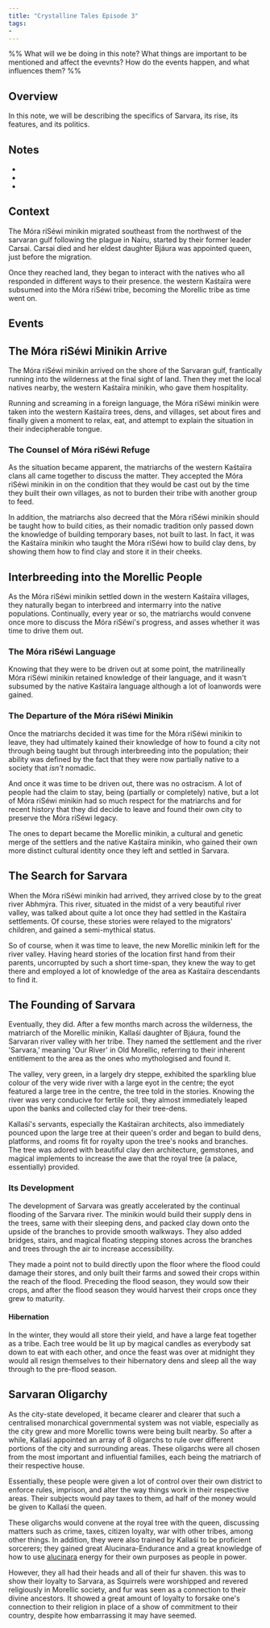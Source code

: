 ```yaml
---
title: "Crystalline Tales Episode 3"
tags:
- 
---
```

%%
What will we be doing in this note?
What things are important to be mentioned and affect the evevnts?
How do the events happen, and what influences them?
%%

## Overview
In this note, we will be describing the specifics of Sarvara, its rise, its features, and its politics. 

## Notes
- 
- 
- 

## Context
The Móra riSéwi minikin migrated southeast from the northwest of the sarvaran gulf following the plague in Naíru, started by their former leader Carsai. Carsai died and her eldest daughter Bjáura was appointed queen, just before the migration.

Once they reached land, they began to interact with the natives who all responded in different ways to their presence. the western Kaśtaïra were subsumed into the Móra riSéwi tribe, becoming the Morellic tribe as time went on. 
## Events
## The Móra riSéwi Minikin Arrive
The Móra riSéwi minikin arrived on the shore of the Sarvaran gulf, frantically running into the wilderness at the final sight of land. Then they met the local natives nearby, the western Kaśtaïra minikin, who gave them hospitality.

Running and screaming in a foreign language, the Móra riSéwi minikin were taken into the western Kaśtaïra trees, dens, and villages, set about fires and finally given a moment to relax, eat, and attempt to explain the situation in their indecipherable tongue.

### The Counsel of Móra riSéwi Refuge
As the situation became apparent, the matriarchs of the western Kaśtaïra clans all came together to discuss the matter. They accepted the Móra riSéwi minikin in on the condition that they would be cast out by the time they built their own villages, as not to burden their tribe with another group to feed.

In addition, the matriarchs also decreed that the Móra riSéwi minikin should be taught how to build cities, as their nomadic tradition only passed down the knowledge of building temporary bases, not built to last. In fact, it was the Kaśtaïra minikin who taught the Móra riSéwi how to build clay dens, by showing them how to find clay and store it in their cheeks.
## Interbreeding into the Morellic People
As the Móra riSéwi minikin settled down in the western Kaśtaïra villages, they naturally began to interbreed and intermarry into the native populations. Continually, every year or so, the matriarchs would convene once more to discuss the Móra riSéwi's progress, and asses whether it was time to drive them out.
### The Móra riSéwi Language
Knowing that they were to be driven out at some point, the matrilineally Móra riSéwi minikin retained knowledge of their language, and it wasn't subsumed by the native Kaśtaïra language although a lot of loanwords were gained.

### The Departure of the Móra riSéwi Minikin
Once the matriarchs decided it was time for the Móra riSéwi minikin to leave, they had ultimately kained their knowledge of how to found a city not through being taught but through interbreeding into the population; their ability was defined by the fact that they were now partially native to a society that *isn't* nomadic.

And once it was time to be driven out, there was no ostracism. A lot of people had the claim to stay, being (partially or completely) native, but a lot of Móra riSéwi minikin had so much respect for the matriarchs and for recent history that they did decide to leave and found their own city to preserve the Móra riSéwi legacy.

The ones to depart became the Morellic minikin, a cultural and genetic merge of the settlers and the native Kaśtaïra minikin, who gained their own more distinct cultural identity once they left and settled in Sarvara.

## The Search for Sarvara
When the Móra riSéwi minikin had arrived, they arrived close by to the great river Abhmýra. This river, situated in the midst of a very beautiful river valley, was talked about quite a lot once they had settled in the Kaśtaïra settlements. Of course, these stories were relayed to the migrators' children, and gained a semi-mythical status.

So of course, when it was time to leave, the new Morellic minikin left for the river valley. Having heard stories of the location first hand from their parents, uncorrupted by such a short time-span, they knew the way to get there and employed a lot of knowledge of the area as Kaśtaïra descendants to find it.

## The Founding of Sarvara
Eventually, they did. After a few months march across the wilderness, the matriarch of the Morellic minikin, Kallaśí daughter of Bjáura, found the Sarvaran river valley with her tribe. They named the settlement and the river 'Sarvara,' meaning 'Our River' in Old Morellic, referring to their inherent entitlement to the area as the ones who mythologised and found it.

The valley, very green, in a largely dry steppe, exhibited the sparkling blue colour of the very wide river with a large eyot in the centre; the eyot featured a large tree in the centre, the tree told in the stories. Knowing the river was very conducive for fertile soil, they almost immediately leaped upon the banks and collected clay for their tree-dens.

Kallaśí's servants, especially the Kaśtaïran architects, also immediately pounced upon the large tree at their queen's order and began to build dens, platforms, and rooms fit for royalty upon the tree's nooks and branches. The tree was adored with beautiful clay den architecture, gemstones, and magical implements to increase the awe that the royal tree (a palace, essentially) provided.
### Its Development
The development of Sarvara was greatly accelerated by the continual flooding of the Sarvara river. The minikin would build their supply dens in the trees, same with their sleeping dens, and packed clay down onto the upside of the branches to provide smooth walkways. They also added bridges, stairs, and magical floating stepping stones across the branches and trees through the air to increase accessibility.

They made a point not to build directly upon the floor where the flood could damage their stores, and only built their farms and sowed their crops within the reach of the flood. Preceding the flood season, they would sow their crops, and after the flood season they would harvest their crops once they grew to maturity.

#### Hibernation
In the winter, they would all store their yield, and have a large feat together as a tribe. Each tree would be lit up by magical candles as everybody sat down to eat with each other, and once the feast was over at midnight they would all resign themselves to their hibernatory dens and sleep all the way through to the pre-flood season.

## Sarvaran Oligarchy
As the city-state developed, it became clearer and clearer that such a centralised monarchical governmental system was not viable, especially as the city grew and more Morellic towns were being built nearby. So after a while, Kallaśí appointed an array of 8 oligarchs to rule over different portions of the city and surrounding areas. These oligarchs were all chosen from the most important and influential families, each being the matriarch of their respective house.

Essentially, these people were given a lot of control over their own district to enforce rules, imprison, and alter the way things work in their respective areas. Their subjects would pay taxes to them, ad half of the money would be given to Kallaśí the queen.

These oligarchs would convene at the royal tree with the queen, discussing matters such as crime, taxes, citizen loyalty, war with other tribes, among other things. In addition, they were also trained by Kallaśí to be proficient sorcerers; they gained great Alucinara-Endurance and a great knowledge of how to use [alucinara](phenomena/alucinara.md) energy for their own purposes as people in power.

However, they all had their heads and all of their fur shaven. this was to show their loyalty to Sarvara, as Squirrels were worshipped and revered religiously in Morellic society, and fur was seen as a connection to their divine ancestors. It showed a great amount of loyalty to forsake one's connection to their religion in place of a show of commitment to their country, despite how embarrassing it may have seemed.
